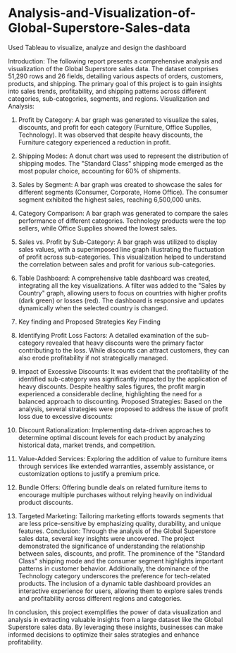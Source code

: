 # Analysis-and-Visualization-of-Global-Superstore-Sales-data
Used Tableau to visualize, analyze and design the dashboard

Introduction:
The following report presents a comprehensive analysis and visualization of the Global Superstore sales data. The dataset comprises 51,290 rows and 26 fields, detailing various aspects of orders, customers, products, and shipping. The primary goal of this project is to gain insights into sales trends, profitability, and shipping patterns across different categories, sub-categories, segments, and regions.
Visualization and Analysis:
1. Profit by Category:
A bar graph was generated to visualize the sales, discounts, and profit for each category (Furniture, Office Supplies, Technology). It was observed that despite heavy discounts, the Furniture category experienced a reduction in profit.
 
2. Shipping Modes:
A donut chart was used to represent the distribution of shipping modes.
The "Standard Class" shipping mode emerged as the most popular choice, accounting for 60% of shipments.
 
3. Sales by Segment:
A bar graph was created to showcase the sales for different segments (Consumer, Corporate, Home Office). The consumer segment exhibited the highest sales, reaching 6,500,000 units.
 
4. Category Comparison:
A bar graph was generated to compare the sales performance of different categories. Technology products were the top sellers, while Office Supplies showed the lowest sales.
 
5. Sales vs. Profit by Sub-Category:
A bar graph was utilized to display sales values, with a superimposed line graph illustrating the fluctuation of profit across sub-categories. This visualization helped to understand the correlation between sales and profit for various sub-categories.
6. Table Dashboard:
A comprehensive table dashboard was created, integrating all the key visualizations. A filter was added to the "Sales by Country" graph, allowing users to focus on countries with higher profits (dark green) or losses (red). The dashboard is responsive and updates dynamically when the selected country is changed.
 
7. Key finding and Proposed Strategies
Key Finding
1.	Identifying Profit Loss Factors:
A detailed examination of the sub-category revealed that heavy discounts were the primary factor contributing to the loss. While discounts can attract customers, they can also erode profitability if not strategically managed.
2.	Impact of Excessive Discounts:
 It was evident that the profitability of the identified sub-category was significantly impacted by the application of heavy discounts. Despite healthy sales figures, the profit margin experienced a considerable decline, highlighting the need for a balanced approach to discounting.
Proposed Strategies:
Based on the analysis, several strategies were proposed to address the issue of profit loss due to excessive discounts:
1.	Discount Rationalization: Implementing data-driven approaches to determine optimal discount levels for each product by analyzing historical data, market trends, and competition.
2.	Value-Added Services: Exploring the addition of value to furniture items through services like extended warranties, assembly assistance, or customization options to justify a premium price.
3.	Bundle Offers: Offering bundle deals on related furniture items to encourage multiple purchases without relying heavily on individual product discounts.
4.	Targeted Marketing: Tailoring marketing efforts towards segments that are less price-sensitive by emphasizing quality, durability, and unique features.
Conclusion:
Through the analysis of the Global Superstore sales data, several key insights were uncovered. The project demonstrated the significance of understanding the relationship between sales, discounts, and profit. The prominence of the "Standard Class" shipping mode and the consumer segment highlights important patterns in customer behavior. Additionally, the dominance of the Technology category underscores the preference for tech-related products. The inclusion of a dynamic table dashboard provides an interactive experience for users, allowing them to explore sales trends and profitability across different regions and categories.

In conclusion, this project exemplifies the power of data visualization and analysis in extracting valuable insights from a large dataset like the Global Superstore sales data. By leveraging these insights, businesses can make informed decisions to optimize their sales strategies and enhance profitability.

